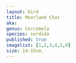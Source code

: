```yaml
---
layout: bird
title: Moorland Chat
aka: 
genus: Cercomela
species: sordida
published: true
imagelist: [1,2,3,4,5,6]
size: 14-15cm.
---
```


